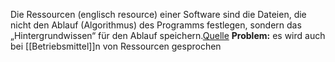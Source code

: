  Die Ressourcen (englisch resource) einer Software sind die Dateien, die nicht den Ablauf (Algorithmus) des Programms festlegen, sondern das „Hintergrundwissen“ für den Ablauf speichern.[Quelle](https://de.wikipedia.org/wiki/Ressource_(Software)#:~:text=Die%20Ressourcen%20(englisch%20resource)%20einer,Hintergrundwissen%E2%80%9C%20f%C3%BCr%20den%20Ablauf%20speichern.)
**Problem:** es wird auch bei [[Betriebsmittel]]n von Ressourcen gesprochen
 